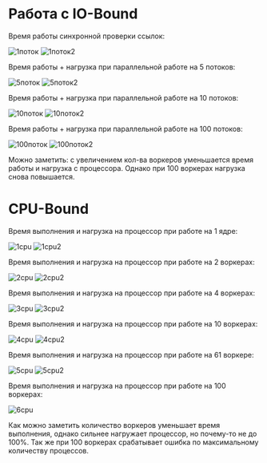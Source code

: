 # Работа с IO-Bound 

Время работы синхронной проверки ссылок: 

![1поток](https://github.com/Roggi7/multi-task-at-18/blob/main/потоки/1%20поток.png)
![1поток2](https://github.com/Roggi7/multi-task-at-18/blob/main/потоки/нагрузка.%201%20поток.png)

Время работы + нагрузка при параллельной работе на 5 потоков:

![5поток](https://github.com/Roggi7/multi-task-at-18/blob/main/потоки/5%20потоков.png)
![5поток2](https://github.com/Roggi7/multi-task-at-18/blob/main/потоки/нагрузка.%205%20потоков.png)

Время работы + нагрузка при параллельной работе на 10 потоков:

![10поток](https://github.com/Roggi7/multi-task-at-18/blob/main/потоки/10%20потоков.png)
![10поток2](https://github.com/Roggi7/multi-task-at-18/blob/main/потоки/нагрузка.%2010%20потоков.png)

Время работы + нагрузка при параллельной работе на 100 потоков:

![100поток](https://github.com/Roggi7/multi-task-at-18/blob/main/потоки/100%20потоков.png)
![100поток2](https://github.com/Roggi7/multi-task-at-18/blob/main/потоки/нагрузка.%20100%20потоков.png)

Можно заметить: с увеличением кол-ва воркеров уменьшается время работы и нагрузка с процессора. Однако при 100 воркерах 
нагрузка снова повышается.



# CPU-Bound

Время выполнения и нагрузка на процессор при работе на 1 ядре:

![1cpu](https://github.com/Roggi7/multi-task-at-18/blob/main/процессы/1%20процесс%202.png)
![1cpu2](https://github.com/Roggi7/multi-task-at-18/blob/main/процессы/нагрузка.%201%20процесс.png)

Время выполнения и нагрузка на процессор при работе на 2 воркерах:

![2cpu](https://github.com/Roggi7/multi-task-at-18/blob/main/процессы/нагрузка.%201%20процесс.png)
![2cpu2](https://github.com/Roggi7/multi-task-at-18/blob/main/процессы/нагрузка.%202%20процесса.png)

Время выполнения и нагрузка на процессор при работе на 4 воркерах:

![3cpu](https://github.com/Roggi7/multi-task-at-18/blob/main/процессы/4%20процесса.png)
![3cpu2](https://github.com/Roggi7/multi-task-at-18/blob/main/процессы/нагрузка.%204%20процесса.png)

Время выполнения и нагрузка на процессор при работе на 10 воркерах:

![4cpu](https://github.com/Roggi7/multi-task-at-18/blob/main/процессы/10%20процессов.png)
![4cpu2](https://github.com/Roggi7/multi-task-at-18/blob/main/процессы/нагрузка.%2010%20процессов.png)

Время выполнения и нагрузка на процессор при работе на 61 воркере:

![5cpu](https://github.com/Roggi7/multi-task-at-18/blob/main/процессы/61%20процесс.png)
![5cpu2](https://github.com/Roggi7/multi-task-at-18/blob/main/процессы/нагрузка.%2061%20процесс.png)

Время выполнения и нагрузка на процессор при работе на 100 воркерах:

![6cpu](https://github.com/Roggi7/multi-task-at-18/blob/main/процессы/100%20процессов.png)


Как можно заметить количество воркеров уменьшает время выполнения, однако сильнее нагружает процессор, но почему-то не 
до 100%. Так же при 100 воркерах срабатывает ошибка по максимальному количеству процессов. 




